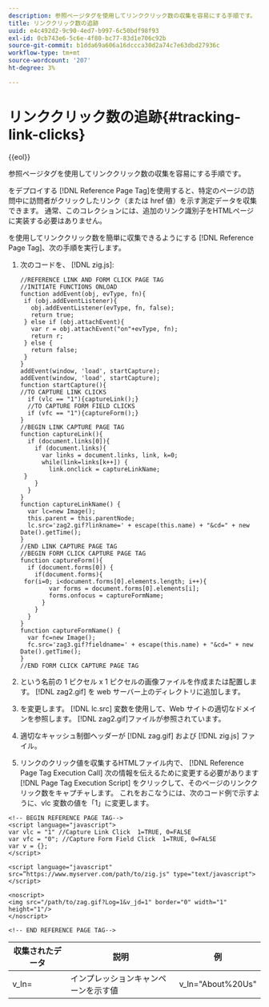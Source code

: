 ```yaml
---
description: 参照ページタグを使用してリンククリック数の収集を容易にする手順です。
title: リンククリック数の追跡
uuid: e4c492d2-9c90-4ed7-b997-6c50bdf98f93
exl-id: 0cb743e6-5c6e-4f80-bc77-83d1e706c92b
source-git-commit: b1dda69a606a16dccca30d2a74c7e63dbd27936c
workflow-type: tm+mt
source-wordcount: '207'
ht-degree: 3%

---
```


# リンククリック数の追跡{#tracking-link-clicks}

{{eol}}

参照ページタグを使用してリンククリック数の収集を容易にする手順です。

をデプロイする [!DNL Reference Page Tag]を使用すると、特定のページの訪問中に訪問者がクリックしたリンク（または href 値）を示す測定データを収集できます。 通常、このコレクションには、追加のリンク識別子をHTMLページに実装する必要はありません。

を使用してリンククリック数を簡単に収集できるようにする [!DNL Reference Page Tag]、次の手順を実行します。

1. 次のコードを、 [!DNL zig.js]:

   ```
   //REFERENCE LINK AND FORM CLICK PAGE TAG
   //INITIATE FUNCTIONS ONLOAD
   function addEvent(obj, evType, fn){
    if (obj.addEventListener){
      obj.addEventListener(evType, fn, false);
      return true;
    } else if (obj.attachEvent){
      var r = obj.attachEvent("on"+evType, fn);
      return r;
    } else {
      return false;
    }
   }
   addEvent(window, 'load', startCapture);
   addEvent(window, 'load', startCapture);
   function startCapture(){
   //TO CAPTURE LINK CLICKS
     if (vlc == "1"){captureLink();}
     //TO CAPTURE FORM FIELD CLICKS
     if (vfc == "1"){captureForm();}
   }
   //BEGIN LINK CAPTURE PAGE TAG
   function captureLink(){
     if (document.links[0]){
       if (document.links){
         var links = document.links, link, k=0;
         while(link=links[k++]) {
           link.onclick = captureLinkName;
    }
       }
     }
   }
   function captureLinkName() {
     var lc=new Image();
     this.parent = this.parentNode;
     lc.src='zag2.gif?linkname=' + escape(this.name) + "&cd=" + new Date().getTime();
   }
   //END LINK CAPTURE PAGE TAG
   //BEGIN FORM CLICK CAPTURE PAGE TAG
   function captureForm(){
     if (document.forms[0]) {
       if(document.forms){
    for(i=0; i<document.forms[0].elements.length; i++){
           var forms = document.forms[0].elements[i];
           forms.onfocus = captureFormName;
         }
       }
     }
   }
   function captureFormName() {
     var fc=new Image();
     fc.src='zag3.gif?fieldname=' + escape(this.name) + "&cd=" + new Date().getTime();
   }
   //END FORM CLICK CAPTURE PAGE TAG
   ```

1. という名前の 1 ピクセル x 1 ピクセルの画像ファイルを作成または配置します。 [!DNL zag2.gif] を web サーバー上のディレクトリに追加します。
1. を変更します。 [!DNL lc.src] 変数を使用して、Web サイトの適切なドメインを参照します。 [!DNL zag2.gif]ファイルが参照されています。

1. 適切なキャッシュ制御ヘッダーが [!DNL zag.gif] および [!DNL zig.js] ファイル。

1. リンクのクリック値を収集するHTMLファイル内で、 [!DNL Reference Page Tag Execution Call] 次の情報を伝えるために変更する必要があります [!DNL Page Tag Execution Script] をクリックして、そのページのリンククリック数をキャプチャします。 これをおこなうには、次のコード例で示すように、vlc 変数の値を「1」に変更します。

```
<!-- BEGIN REFERENCE PAGE TAG-->
<script language="javascript">
var vlc = "1" //Capture Link Click  1=TRUE, 0=FALSE
var vfc = "0"; //Capture Form Field Click  1=TRUE, 0=FALSE
var v = {};
</script>

<script language="javascript" src=”https://www.myserver.com/path/to/zig.js" type="text/javascript"></script>

<noscript>
<img src="/path/to/zag.gif?Log=1&v_jd=1" border="0" width="1" height="1"/>
</noscript>

<!-- END REFERENCE PAGE TAG-->
```

| 収集されたデータ | 説明 | 例 |
|---|---|---|
| v_ln= | インプレッションキャンペーンを示す値 | v_ln=&quot;About%20Us&quot; |
